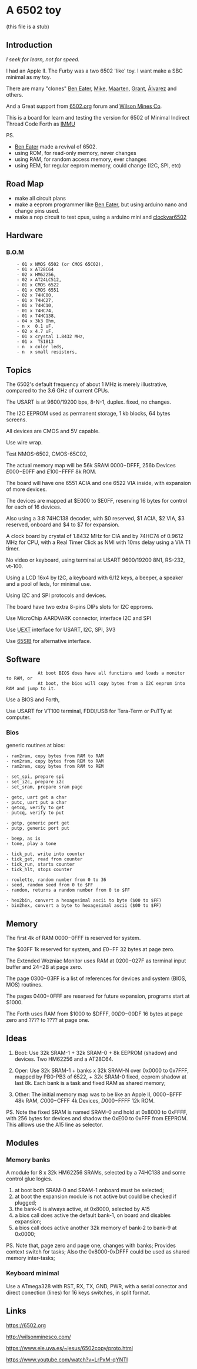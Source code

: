 # A 6502 toy

(this file is a stub)

## Introduction

_I seek for learn, not for speed._

I had an Apple II. The Furby was a two 6502 'like' toy. I want make a SBC minimal as my toy.

There are many "clones" [Ben Eater](https://eater.net/6502), [Mike](https://github.com/mike42/6502-computer), [Maarten](https://github.com/maarten-pennings/6502/tree/master), [Grant](http://searle.x10host.com/6502/Simple6502.html), [Álvarez](https://www.ele.uva.es/~jesus/6502copy/proto.html) and others.

And a Great support from [6502.org](http://6502.org/) forum and [Wilson Mines Co](http://wilsonminesco.com/).

This is a board for learn and testing the version for 6502 of Minimal Indirect Thread Code Forth as [IMMU](https://github.com/agsb/immu)

PS.

- [Ben Eater](https://www.youtube.com/watch?v=LnzuMJLZRdU) made a revival of 6502. 
- using ROM, for read-only memory, never changes
- using RAM, for random access memory, ever changes
- using REM, for regular eeprom memory, could change (I2C, SPI, etc)
        
## Road Map

- make all circuit plans
- make a eeprom programmer like [Ben Eater](https://github.com/beneater/eeprom-programmer), but using arduino nano and change pins used.
- make a nop circuit to test cpus, using a arduino mini and [clockvar6502](https://github.com/maarten-pennings/6502/blob/master/1clock/clockvar6502)
        
## Hardware

### B.O.M

        - 01 x NMOS 6502 (or CMOS 65C02),
        - 01 x AT28C64
        - 02 x HM62256,
        - 02 x AT24LC512, 
        - 01 x CMOS 6522
        - 01 x CMOS 6551
        - 02 x 74HC00,
        - 01 x 74HC27,
        - 01 x 74HC10,
        - 01 x 74HC74,
        - 01 x 74HC138,
        - 04 x 3k3 Ohm,
        - n x  0.1 uF,
        - 02 x 4.7 uF,
        - 01 x crystal 1.8432 MHz,
        - 01 x  TS1813
        - n  x color leds,
        - n  x small resistors,

## Topics

The 6502's default frequency of about 1 MHz is merely illustrative, compared to the 3.6 GHz of current CPUs.
   
The USART is at 9600/19200 bps, 8-N-1, duplex. fixed, no changes.

The I2C EEPROM used as permanent storage, 1 kb blocks, 64 bytes screens.
        
All devices are CMOS and 5V capable.        

Use wire wrap. 

Test NMOS-6502, CMOS-65C02,

The actual memory map will be 56k SRAM $0000-$DFFF, 256b Devices $E000-$E0FF and $E100-$FFFF 8k ROM. 

The board will have one 6551 ACIA and one 6522 VIA inside, with expansion of more devices.

The devices are mapped at $E000 to $E0FF, reserving 16 bytes for control for each of 16 devices.

Also using a 3:8 74HC138 decoder, with $0 reserved, $1 ACIA, $2 VIA, $3 reserved, onboard and $4 to $7 for expansion.

A clock board by crystal of 1.8432 MHz for CIA and by 74HC74 of 0.9612 MHz for CPU, with a Real Timer Click as NMI with 10ms delay using a VIA T1 timer.

No video or keyboard, using terminal at USART 9600/19200 8N1, RS-232, vt-100.

Using a LCD 16x4 by I2C, a keyboard with 6/12 keys, a beeper, a speaker and a pool of leds, for minimal use.

Using I2C and SPI protocols and devices. 

The board have two extra 8-pins DIPs slots for I2C epproms.

Use MicroChip AARDVARK connector, interface I2C and SPI

Use [UEXT](https://en.wikipedia.org/wiki/UEXT) interface for USART, I2C, SPI, 3V3

Use [65SIB](http://forum.6502.org/viewtopic.php?t=1064&start=105) for alternative interface.

## Software

                At boot BIOS does have all functions and loads a monitor to RAM, or 
                At boot, the bios will copy bytes from a I2C eeprom into RAM and jump to it.

Use a BIOS and Forth, 

Use USART for VT100 terminal, FDDI/USB for Tera-Term or PuTTy at computer.

### Bios

generic routines at bios:

    - ram2ram, copy bytes from RAM to RAM
    - rem2ram, copy bytes from REM to RAM
    - ram2rem, copy bytes from RAM to REM
    
    - set_spi, prepare spi
    - set_i2c, prepare i2c
    - set_sram, prepare sram page
    
    - getc, uart get a char 
    - putc, uart put a char
    - getcq, verify to get
    - putcq, verify to put
    
    - getp, generic port get
    - putp, generic port put
    
    - beep, as is
    - tone, play a tone
    
    - tick_put, write into counter
    - tick_get, read from counter
    - tick_run, starts counter
    - tick_hlt, stops counter
    
    - roulette, random number from 0 to 36
    - seed, random seed from 0 to $FF
    - random, returns a random number from 0 to $FF

    - hex2bin, convert a hexagesimal ascii to byte ($00 to $FF)
    - bin2hex, convert a byte to hexagesimal ascii ($00 to $FF)
    
## Memory 

The first 4k of RAM $0000-$0FFF is reserved for system.

The $03FF 1k reserved for system, and $E0-$FF 32 bytes at page zero. 

The Extended Wozniac Monitor uses RAM at $0200-$027F as terminal input buffer and $24-$2B at page zero. 

The page $0300-$03FF is a list of references for devices and system (BIOS, MOS) routines.

The pages $0400-$0FFF are reserved for future expansion, programs start at $1000.

The Forth uses RAM from $1000 to $DFFF, $00D0-$00DF 16 bytes at page zero and ???? to ???? at page one.

## Ideas

1. Boot: Use 32k SRAM-1 + 32k SRAM-0 + 8k EEPROM (shadow) and devices. Two HM62256 and a AT28C64.

2. Oper: Use 32k SRAM-1 + banks x 32k SRAM-N over 0x0000 to 0x7FFF, mapped by PB0-PB3 of 6522, + 32k SRAM-0 fixed, eeprom shadow at last 8k. Each bank is a task and fixed RAM as shared memory; 

3. Other: The initial memory map was to be like an Apple II, $0000-$BFFF 48k RAM, $C000-$CFFF 4k Devices, $D000-$FFFF 12k ROM.

PS. Note the fixed SRAM is named SRAM-0 and hold at 0x8000 to 0xFFFF, with 256 bytes for devices and shadow the 0xE00 to 0xFFF from EEPROM. This alllows use the A15 line as selector.

## Modules

### Memory banks

A module for 8 x 32k HM62256 SRAMs, selected by a 74HC138 and some control glue logics.

1. at boot both SRAM-0 and SRAM-1 onboard must be selected;
2. at boot the expansion module is not active but could be checked if plugged;
3. the bank-0 is always active, at 0x8000, selected by A15
4. a bios call does active the default bank-1, on board and disables expansion;
6. a bios call does active another 32k memory of bank-2 to bank-9 at 0x0000;

PS. Note that, page zero and page one, changes with banks; Provides context switch for tasks; Also the 0x8000-0xDFFF could be used as shared memory inter-tasks; 

### Keyboard minimal

Use a ATmega328 with RST, RX, TX, GND, PWR, with a serial conector and direct conection (lines) for 16 keys switches, in split format.

## Links

https://6502.org

http://wilsonminesco.com/

https://www.ele.uva.es/~jesus/6502copy/proto.html

https://www.youtube.com/watch?v=LrPxM-qYNTI


